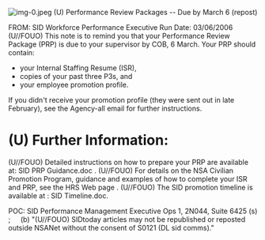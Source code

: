 ![img-0.jpeg](img-0.jpeg)
(U) Performance Review Packages -- Due by March 6 (repost)

FROM:
SID Workforce Performance Executive
Run Date: 03/06/2006
(U//FOUO) This note is to remind you that your Performance Review Package (PRP) is due to your supervisor by COB, 6 March. Your PRP should contain:

- your Internal Staffing Resume (ISR),
- copies of your past three P3s, and
- your employee promotion profile.

If you didn't receive your promotion profile (they were sent out in late February), see the Agency-all email for further instructions.

# (U) Further Information: 

(U//FOUO) Detailed instructions on how to prepare your PRP are available at: SID PRP Guidance.doc .
(U//FOUO) For details on the NSA Civilian Promotion Program, guidance and examples of how to complete your ISR and PRP, see the HRS Web page .
(U//FOUO) The SID promotion timeline is available at : SID Timeline.doc.

POC:
SID Performance Management Executive
Ops 1, 2N044, Suite 6425
(s) $; \quad$ (b)
"(U//FOUO) SIDtoday articles may not be republished or reposted outside NSANet without the consent of S0121 (DL sid comms)."
